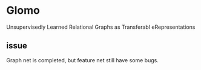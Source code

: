 # Glomo
Unsupervisedly Learned Relational Graphs as Transferabl eRepresentations

## issue
Graph net is completed, but feature net still have some bugs.
